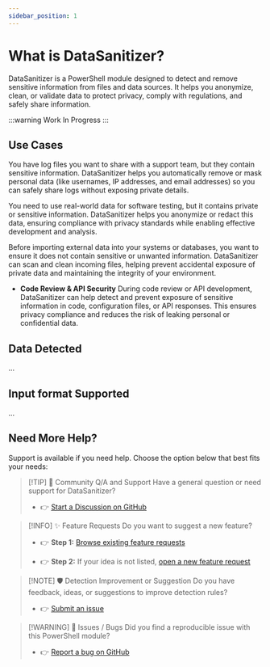 ```yaml
---
sidebar_position: 1
---
```


# What is DataSanitizer?

DataSanitizer is a PowerShell module designed to detect and remove sensitive information from files and data sources. It helps you anonymize, clean, or validate data to protect privacy, comply with regulations, and safely share information.

:::warning
Work In Progress
:::

## Use Cases

  You have log files you want to share with a support team, but they contain sensitive information. DataSanitizer helps you automatically remove or mask personal data (like usernames, IP addresses, and email addresses) so you can safely share logs without exposing private details.

  You need to use real-world data for software testing, but it contains private or sensitive information. DataSanitizer helps you anonymize or redact this data, ensuring compliance with privacy standards while enabling effective development and analysis.

  Before importing external data into your systems or databases, you want to ensure it does not contain sensitive or unwanted information. DataSanitizer can scan and clean incoming files, helping prevent accidental exposure of private data and maintaining the integrity of your environment.

- **Code Review & API Security**
  During code review or API development, DataSanitizer can help detect and prevent exposure of sensitive information in code, configuration files, or API responses. This ensures privacy compliance and reduces the risk of leaking personal or confidential data.

## Data Detected

...

## Input format Supported

...

## Need More Help?

Support is available if you need help. Choose the option below that best fits your needs:

> [!TIP] 💬 Community Q/A and Support
> Have a general question or need support for DataSanitizer?
>
> - 👉 [Start a Discussion on GitHub](https://github.com/fslef/DataSanitizer/discussions)

> [!INFO] ✨ Feature Requests
> Do you want to suggest a new feature?
>
> - 👉 **Step 1:** [Browse existing feature requests](https://github.com/fslef/DataSanitizer/issues?q=is%3Aissue%20label%3Aenhancement%20is%3Aopen)
>
> - 👉 **Step 2:** If your idea is not listed, [open a new feature request](https://github.com/fslef/DataSanitizer/issues/new?template=2-feature-request.yaml)

> [!NOTE] 🛡️ Detection Improvement or Suggestion
> Do you have feedback, ideas, or suggestions to improve detection rules?
>
> - 👉 [Submit an issue](https://github.com/fslef/DataSanitizer/issues/new?template=3-detection-improvement-suggestion.ymle)

> [!WARNING] 🐞 Issues / Bugs
> Did you find a reproducible issue with this PowerShell module?
>
> - 👉 [Report a bug on GitHub](https://github.com/fslef/DataSanitizer/issues/new?labels=bug&template=bug_report.md)
